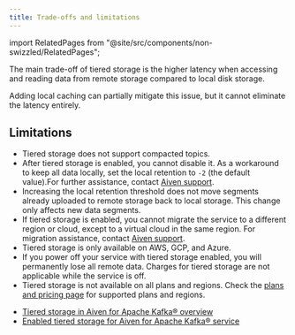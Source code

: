 ```yaml
---
title: Trade-offs and limitations
---
```

import RelatedPages from "@site/src/components/non-swizzled/RelatedPages";

The main trade-off of tiered storage is the higher latency when accessing and reading data from remote storage compared to local disk storage.

Adding local caching can partially mitigate this issue, but it cannot eliminate the
latency entirely.

## Limitations

- Tiered storage does not support compacted topics.
- After tiered storage is enabled, you cannot disable it. As a workaround
  to keep all data locally, set the local retention to `-2` (the default value).For
  further assistance, contact [Aiven support](mailto:support@aiven.io).
- Increasing the local retention threshold does not move segments already uploaded to
  remote storage back to local storage. This change only affects new data segments.
- If tiered storage is enabled, you cannot migrate the service to a different region or
  cloud, except to a virtual cloud in the same region. For migration assistance,
  contact [Aiven support](mailto:support@aiven.io).
- Tiered storage is only available on AWS, GCP, and Azure.
- If you power off your service with tiered storage enabled, you will permanently
  lose all remote data. Charges for tiered storage are not applicable while the service
  is off.
- Tiered storage is not available on all plans and regions. Check the
  [plans and pricing page](https://aiven.io/pricing?product=kafka) for supported plans
  and regions.

<RelatedPages/>

- [Tiered storage in Aiven for Apache Kafka® overview](/docs/products/kafka/concepts/kafka-tiered-storage)
- [Enabled tiered storage for Aiven for Apache Kafka® service](/docs/products/kafka/howto/enable-kafka-tiered-storage)
